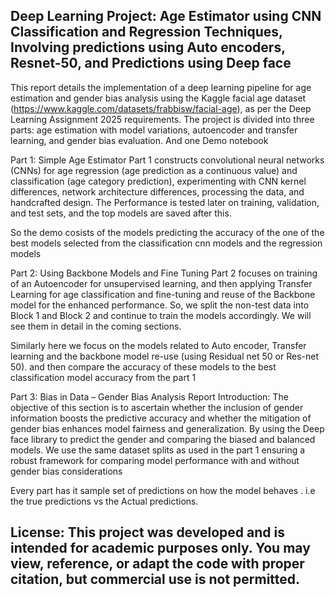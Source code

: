 ## Deep Learning Project: Age Estimator using CNN Classification and Regression Techniques, Involving predictions using Auto encoders, Resnet-50, and Predictions using Deep face

This report details the implementation of a deep learning pipeline for age estimation and
gender bias analysis using the Kaggle facial age dataset
(https://www.kaggle.com/datasets/frabbisw/facial-age), as per the Deep Learning Assignment
2025 requirements. The project is divided into three parts: age estimation with model
variations, autoencoder and transfer learning, and gender bias evaluation. And one Demo
notebook

Part 1: Simple Age Estimator
Part 1 constructs convolutional neural networks (CNNs) for age regression (age prediction as
a continuous value) and classification (age category prediction), experimenting with CNN
kernel differences, network architecture differences, processing the data, and handcrafted
design. The Performance is tested later on training, validation, and test sets, and the top
models are saved after this.

So the demo cosists of the models predicting the accuracy of the one of the best models selected
from the classification cnn models and the regression models

Part 2: Using Backbone Models and Fine Tuning
Part 2 focuses on training of an Autoencoder for unsupervised learning, and then applying
Transfer Learning for age classification and fine-tuning and reuse of the Backbone model for
the enhanced performance. So, we split the non-test data into Block 1 and Block 2 and
continue to train the models accordingly. We will see them in detail in the coming sections.

Similarly here we focus on the models related to Auto encoder, Transfer learning and the 
backbone model re-use (using Residual net 50 or Res-net 50). and then compare the accuracy 
of these models to the best classification model accuracy from the part 1

Part 3: Bias in Data – Gender Bias Analysis Report
Introduction:
The objective of this section is to ascertain whether the inclusion of gender
information boosts the predictive accuracy and whether the mitigation of gender
bias enhances model fairness and generalization. By using the Deep face library to predict
the gender and comparing the biased and balanced models. We use the same dataset splits
as used in the part 1 ensuring a robust framework for comparing model performance with and
without gender bias considerations

Every part has it sample set of predictions on how the model behaves . i.e the true predictions 
vs the Actual predictions.

## License: This project was developed and is intended for academic purposes only. You may view, reference, or adapt the code with proper citation, but commercial use is not permitted.
